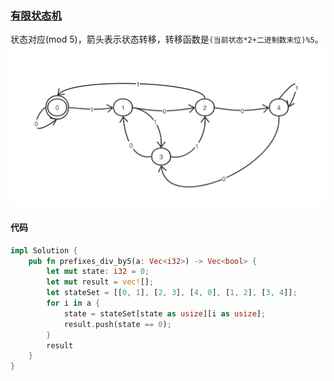 ### [有限状态机](https://leetcode.cn/problems/binary-prefix-divisible-by-5/solutions/559804/you-xian-zhuang-tai-ji-by-nonsensersunny-glkk/)

状态对应(mod 5)，箭头表示状态转移，转移函数是`(当前状态*2+二进制数末位)%5`。
![](./assets/img/Solution1018_oth.png)

#### 代码

```rust
impl Solution {
    pub fn prefixes_div_by5(a: Vec<i32>) -> Vec<bool> {
        let mut state: i32 = 0;
        let mut result = vec![];
        let stateSet = [[0, 1], [2, 3], [4, 0], [1, 2], [3, 4]];
        for i in a {
            state = stateSet[state as usize][i as usize];
            result.push(state == 0);
        }
        result
    }
}
```
